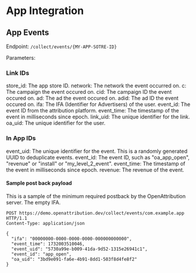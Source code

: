 # App Integration

## App Events

Endpoint: `/collect/events/{MY-APP-SOTRE-ID}`


Parameters:

### Link IDs

store_id: The app store ID.
network: The network the event occurred on.
c: The campaign the event occured on.
cid: The campaign ID the event occured on.
ad: The ad the event occured on.
adid: The ad ID the event occured on.
ifa: The IFA (Identifier for Advertisers) of the user.
event_id: The event ID from the attribution platform.
event_time: The timestamp of the event in milliseconds since epoch.
link_uid: The unique identifier for the link.
oa_uid: The unique identifier for the user.

### In App IDs
event_uid: The unique identifier for the event. This is a randomly generated UUID to deduplicate events.
event_id: The event ID, such as "oa_app_open", "revenue" or "install" or "my_level_2_event".
event_time: The timestamp of the event in milliseconds since epoch.
revenue: The revenue of the event.


#### Sample post back payload
This is a sample of the minimum required postback by the OpenAttribution server. The empty IFA.

```http
POST https://demo.openattribution.dev/collect/events/com.example.app HTTP/1.1
Content-Type: application/json

{
  "ifa": "00000000-0000-0000-0000-000000000000",
  "event_time": 1732003510046,
  "event_uid": "5730a99e-b009-41da-9d52-1315e26941c1",
  "event_id": "app_open",
  "oa_uid": "3bd9e091-fa6e-4b91-8dd1-503f8d4fe8f2"
}

